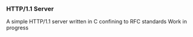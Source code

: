 ### HTTP/1.1 Server
A simple HTTP/1.1 server written in C confining to RFC standards
Work in progress
